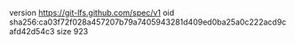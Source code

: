 version https://git-lfs.github.com/spec/v1
oid sha256:ca03f72f028a457207b79a7405943281d409ed0ba25a0c222acd9cafd42d54c3
size 923
